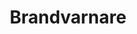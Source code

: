 ---
title: 'Brandvarnare'
symbol_image: '/images/symbols/kr/65.svg'
weight: 65
card: true
card_color: 'bg-symbol-red'
---